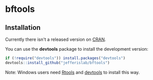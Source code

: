 # bftools

## Installation
Currently there isn't a released version on [CRAN](http://cran.r-project.org/).

You can use the **devtools** package to install the development version:

```r
if (!require("devtools")) install.packages("devtools")
devtools::install_github("jefferislab/bftools")
```

Note: Windows users need [Rtools](http://www.murdoch-sutherland.com/Rtools/) and [devtools](http://CRAN.R-project.org/package=devtools) to install this way.
